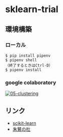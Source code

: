 # sklearn-trial

## 環境構築
### ローカル
```
$ pip install pipenv
$ pipenv shell
（終了するときはCtrl-D）
$ pipenv install
```
### google colaboratory
<a href="https://colab.research.google.com/github/taku369/sklearn-tour/blob/master/src/05-clustering.ipynb"><img src="https://colab.research.google.com/assets/colab-badge.svg" alt="05-clustering"/></a>

## リンク
+ [scikit-learn](https://scikit-learn.org/stable/index.html)
+ [朱鷺の杜](http://ibisforest.org/index.php?FrontPage)
